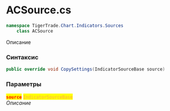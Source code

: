 
# ACSource.cs
```csharp
namespace TigerTrade.Chart.Indicators.Sources  
    class ACSource
```

Описание

### Синтаксис
```csharp
public override void CopySettings(IndicatorSourceBase source)
```

### Параметры  
<mark style="color:red;">**`source`**</mark> <mark style="color: rgb(255, 166, 87);">`IndicatorSourceBase`</mark>  
 *Описание*  
  

                    
                    